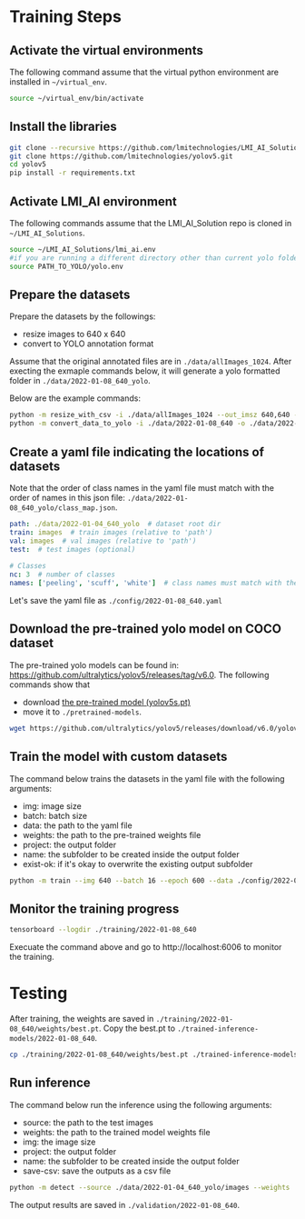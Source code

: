 # Training Steps
## Activate the virtual environments
The following command assume that the virtual python environment are installed in `~/virtual_env`.

```bash
source ~/virtual_env/bin/activate
```
## Install the libraries

```bash
git clone --recursive https://github.com/lmitechnologies/LMI_AI_Solutions.git
git clone https://github.com/lmitechnologies/yolov5.git
cd yolov5
pip install -r requirements.txt
```
## Activate LMI_AI environment
The following commands assume that the LMI_AI_Solution repo is cloned in `~/LMI_AI_Solutions`.

```bash
source ~/LMI_AI_Solutions/lmi_ai.env
#if you are running a different directory other than current yolo folder
source PATH_TO_YOLO/yolo.env
```

## Prepare the datasets
Prepare the datasets by the followings:
- resize images to 640 x 640
- convert to YOLO annotation format

Assume that the original annotated files are in `./data/allImages_1024`. After execting the exmaple commands below, it will generate a yolo formatted folder in `./data/2022-01-08_640_yolo`.

Below are the example commands:
```bash
python -m resize_with_csv -i ./data/allImages_1024 --out_imsz 640,640 -o ./data/2022-01-08_640
python -m convert_data_to_yolo -i ./data/2022-01-08_640 -o ./data/2022-01-08_640_yolo
```

## Create a yaml file indicating the locations of datasets
Note that the order of class names in the yaml file must match with the order of names in this json file: `./data/2022-01-08_640_yolo/class_map.json`.
```yaml
path: ./data/2022-01-04_640_yolo  # dataset root dir
train: images  # train images (relative to 'path')
val: images  # val images (relative to 'path')
test:  # test images (optional)
 
# Classes
nc: 3  # number of classes
names: ['peeling', 'scuff', 'white']  # class names must match with the names in class_map.json
```
Let's save the yaml file as `./config/2022-01-08_640.yaml`

## Download the pre-trained yolo model on COCO dataset
The pre-trained yolo models can be found in: https://github.com/ultralytics/yolov5/releases/tag/v6.0. 
The following commands show that 
- download [the pre-trained model (yolov5s.pt)](https://github.com/ultralytics/yolov5/releases/download/v6.0/yolov5s.pt)
- move it to `./pretrained-models`.

```bash
wget https://github.com/ultralytics/yolov5/releases/download/v6.0/yolov5s.pt -P ./pretrained-models
```

## Train the model with custom datasets
The command below trains the datasets in the yaml file with the following arguments:
- img: image size
- batch: batch size
- data: the path to the yaml file
- weights: the path to the pre-trained weights file
- project: the output folder
- name: the subfolder to be created inside the output folder
- exist-ok: if it's okay to overwrite the existing output subfolder

```bash
python -m train --img 640 --batch 16 --epoch 600 --data ./config/2022-01-08_640.yaml --weights ./pretrained-models/yolov5s.pt --project ./training --name 2022-01-08_640 --exist-ok
```

## Monitor the training progress
```bash
tensorboard --logdir ./training/2022-01-08_640
```
Execuate the command above and go to http://localhost:6006 to monitor the training.



# Testing
After training, the weights are saved in `./training/2022-01-08_640/weights/best.pt`. Copy the best.pt to `./trained-inference-models/2022-01-08_640`.

```bash
cp ./training/2022-01-08_640/weights/best.pt ./trained-inference-models/2022-01-08_640
```

## Run inference
The command below run the inference using the following arguments:
- source: the path to the test images
- weights: the path to the trained model weights file
- img: the image size
- project: the output folder
- name: the subfolder to be created inside the output folder
- save-csv: save the outputs as a csv file

```bash
python -m detect --source ./data/2022-01-04_640_yolo/images --weights ./trained-inference-models/2022-01-05_640/best.pt --img 640 --project ./validation --name 2022-01-08_640 --save-csv
```
The output results are saved in `./validation/2022-01-08_640`.
